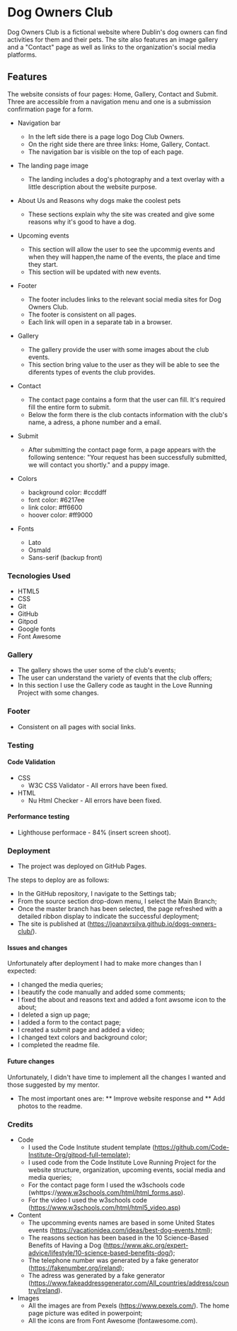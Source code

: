 # Dog Owners Club 
Dog Owners Club is a fictional website where Dublin's dog owners can find activities for them and their pets.
The site also features an image gallery and a "Contact" page as well as links to the organization's social media platforms.

## Features
The website consists of four pages: Home, Gallery, Contact and Submit. Three are accessible from a navigation menu and one is a submission confirmation page for a form.

* Navigation bar
    * In the left side there is a page logo Dog Club Owners. 
    * On the right side there are three links: Home, Gallery, Contact.
    * The navigation bar is visible on the top of each page.

* The landing page image
    * The landing includes a dog's photography and a text overlay with a little description about the website purpose.

* About Us and Reasons why dogs make the coolest pets
    * These sections explain why the site was created and give some reasons why it's good to have a dog.

* Upcoming events
    * This section will allow the user to see the upcommig events and when they will happen,the name of the events, the place and time they start.
    * This section will be updated with new events.
 
* Footer
    * The footer includes links to the relevant social media sites for Dog Owners Club.
    * The footer is consistent on all pages.
    * Each link will open in a separate tab in a browser.

* Gallery
    * The gallery provide the user with some images about the club events.
    * This section bring value to the user as they will be able to see the diferents types of events the club provides.

* Contact
    * The contact page contains a form that the user can fill. It's required fill the entire form to submit. 
    * Below the form there is the club contacts information with the club's name, a adress, a phone number and a email.

* Submit
    * After submitting the contact page form, a page appears with the following sentence: "Your request has been successfully submitted, we will contact you shortly." and a puppy image.

* Colors
    * background color: #ccddff
    * font color: #6217ee
    * link color: #ff6600
    * hoover color: #ff9000

* Fonts
    * Lato
    * Osmald
    * Sans-serif (backup front)

### Tecnologies Used
* HTML5 
* CSS
* Git
* GitHub
* Gitpod
* Google fonts
* Font Awesome 

### Gallery
* The gallery shows the user some of the club's events;
* The user can understand the variety of events that the club offers;
* In this section I use the Gallery code as taught in the Love Running Project with some changes.


### Footer
* Consistent on all pages with social links.

### Testing
#### Code Validation
* CSS
    * W3C CSS Validator - All errors have been fixed.
* HTML
    * Nu Html Checker - All errors have been fixed.

#### Performance testing
* Lighthouse performace - 84% (insert screen shoot).

### Deployment
* The project was deployed on GitHub Pages.

The steps to deploy are as follows:
* In the GitHub repository, I navigate to the Settings tab;
* From the source section drop-down menu, I select the Main Branch;
* Once the master branch has been selected, the page refreshed with a detailed ribbon display to indicate the successful deployment;
* The site is published at (https://joanavrsilva.github.io/dogs-owners-club/).

#### Issues and changes
Unfortunately after deployment I had to make more changes than I expected:
* I changed the media queries;
* I beautify the code manually and added some comments;
* I fixed the about and reasons text and added a font awsome icon to the about;
* I deleted a sign up page;
* I added a form to the contact page;
* I created a submit page and added a video;
* I changed text colors and background color;
* I completed the readme file.

#### Future changes
Unfortunately, I didn't have time to implement all the changes I wanted and those suggested by my mentor. 
* The most important ones are:
** Improve website response and 
** Add photos to the readme.

### Credits
* Code
    * I used the Code Institute student template (https://github.com/Code-Institute-Org/gitpod-full-template);
    * I used code from the Code Institute Love Running Project for the website structure, organization, upcoming events, social media and media queries;
    * For the contact page form I used the w3schools code (whttps://www.w3schools.com/html/html_forms.asp).
    * For the video I used the w3schools code (https://www.w3schools.com/html/html5_video.asp)
* Content
    * The upcomming events names are based in some United States events (https://vacationidea.com/ideas/best-dog-events.html);
    * The reasons section has been based in the 10 Science-Based Benefits of Having a Dog (https://www.akc.org/expert-advice/lifestyle/10-science-based-benefits-dog/);
    * The telephone number was generated by a fake generator (https://fakenumber.org/ireland);
    * The adress  was generated by a fake generator (https://www.fakeaddressgenerator.com/All_countries/address/country/Ireland).
* Images
    * All the images are from Pexels (https://www.pexels.com/). The home page picture was edited in powerpoint;
    * All the icons are from Font Awesome (fontawesome.com).



